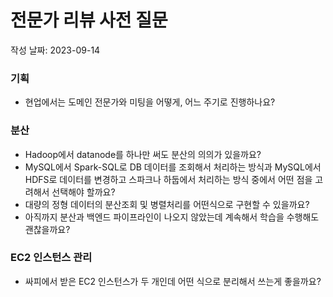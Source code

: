 # 전문가 리뷰 사전 질문

작성 날짜: 2023-09-14

### 기획

- 현업에서는 도메인 전문가와 미팅을 어떻게, 어느 주기로 진행하나요?

### 분산

- Hadoop에서 datanode를 하나만 써도 분산의 의의가 있을까요?
- MySQL에서 Spark-SQL로 DB 데이터를 조회해서 처리하는 방식과 MySQL에서 HDFS로 데이터를 변경하고 스파크나 하둡에서 처리하는 방식 중에서 어떤 점을 고려해서 선택해야 할까요?
- 대량의 정형 데이터의 분산조회 및 병렬처리를 어떤식으로 구현할 수 있을까요?
- 아직까지 분산과 백엔드 파이프라인이 나오지 않았는데 계속해서 학습을 수행해도 괜찮을까요? 

### EC2 인스턴스 관리

- 싸피에서 받은 EC2 인스턴스가 두 개인데 어떤 식으로 분리해서 쓰는게 좋을까요?